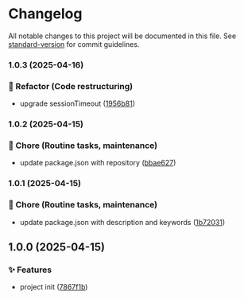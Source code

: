 # Changelog

All notable changes to this project will be documented in this file. See [standard-version](https://github.com/conventional-changelog/standard-version) for commit guidelines.

### 1.0.3 (2025-04-16)


### 🔨 Refactor (Code restructuring)

* upgrade sessionTimeout ([1956b81](https://github.com/nacorga/datataki/commit/1956b811654c14b25cc947e99babe372e4e64850))

### 1.0.2 (2025-04-15)


### 🧹 Chore (Routine tasks, maintenance)

* update package.json with repository ([bbae627](https://github.com/nacorga/datataki/commit/bbae627b639ba9048b93f98cb533a7850cfd2529))

### 1.0.1 (2025-04-15)


### 🧹 Chore (Routine tasks, maintenance)

* update package.json with description and keywords ([1b72031](https://github.com/nacorga/datataki/commit/1b72031467a5435fd5a010d2fa2e7d1fa8e90381))

## 1.0.0 (2025-04-15)


### ✨ Features

* project init ([7867f1b](https://github.com/nacorga/datataki/commit/7867f1bde5087f2a7fdb6a8dfb3bfa034f26fdab))
